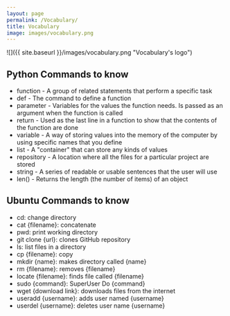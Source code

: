 ```yaml
---
layout: page
permalink: /Vocabulary/
title: Vocabulary
image: images/vocabulary.png
---
```

![]({{ site.baseurl }}/images/vocabulary.png "Vocabulary's logo")
## Python Commands to know

- function - A group of related statements that perform a specific task
- def - The command to define a function
- parameter - Variables for the values the function needs. Is passed as an argument when the function is called
- return - Used as the last line in a function to show that the contents of the function are done
- variable - A way of storing values into the memory of the computer by using specific names that you define
- list - A "container" that can store any kinds of values
- repository - A location where all the files for a particular project are stored
- string - A series of readable or usable sentences that the user will use
- len() - Returns the length (the number of items) of an object

## Ubuntu Commands to know

- cd: change directory
- cat {filename}: concatenate
- pwd: print working directory
- git clone {url}: clones GitHub repository
- ls: list files in a directory
- cp {filename}: copy
- mkdir {name}: makes directory called {name}
- rm {filename}: removes {filename}
- locate {filename}: finds file called {filename}
- sudo {command}: SuperUser Do {command}
- wget {download link}: downloads files from the internet
- useradd {username}: adds user named {username}
- userdel {username}: deletes user name {username}